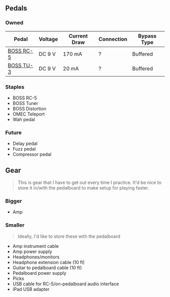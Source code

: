 ## Pedals

### Owned

| Pedal | Voltage | Current Draw | Connection | Bypass Type |
| --- | --- | --- | --- | --- |
| [BOSS RC-5](https://www.boss.info/us/products/rc-5/specifications/) | DC 9 V | 170 mA | ? | Buffered |
| [BOSS TU-3](https://www.boss.info/us/products/tu-3/specifications/) | DC 9 V | 20 mA | ? | Buffered |

### Staples

- BOSS RC-5
- BOSS Tuner
- BOSS Distortion
- OMEC Teleport
- Wah pedal

### Future

- Delay pedal
- Fuzz pedal
- Compressor pedal

## Gear

> This is gear that I have to get out every time I practice. It'd be nice to store it in/with the pedalboard to make setup for playing faster.

### Bigger

- Amp

### Smaller

> Ideally, I'd like to store these with the pedalboard

- Amp instrument cable
- Amp power supply
- Headphones/monitors
- Headphone extension cable (10 ft)
- Guitar to pedalboard cable (10 ft)
- Pedalboard power supply
- Picks
- USB cable for RC-5/on-pedalboard audio interface
- iPad USB adapter
